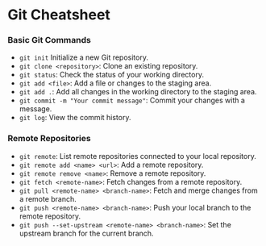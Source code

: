 # Git Cheatsheet

### Basic Git Commands

* `git init` Initialize a new Git repository.
* `git clone <repository>`: Clone an existing repository.
* `git status`: Check the status of your working directory.
* `git add <file>`: Add a file or changes to the staging area.
* `git add .`: Add all changes in the working directory to the staging area.
* `git commit -m "Your commit message"`: Commit your changes with a message.
* `git log`: View the commit history.

### Remote Repositories

* `git remote`: List remote repositories connected to your local repository.
* `git remote add <name> <url>`: Add a remote repository.
* `git remote remove <name>`: Remove a remote repository.
* `git fetch <remote-name>`: Fetch changes from a remote repository.
* `git pull <remote-name> <branch-name>`: Fetch and merge changes from a remote branch.
* `git push <remote-name> <branch-name>`: Push your local branch to the remote repository.
* `git push --set-upstream <remote-name> <branch-name>`: Set the upstream branch for the current branch.
